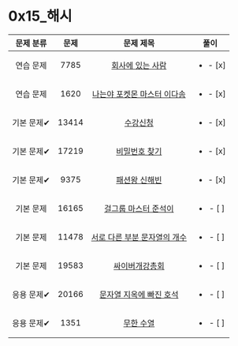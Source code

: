 # 0x15_해시

| 문제 분류 | 문제 | 문제 제목 | 풀이 |
| :--: | :--: | :--: | :--: |
| 연습 문제 | 7785 | [회사에 있는 사람](https://www.acmicpc.net/problem/7785) | <ul><li>- [x] </li></ul> |
| 연습 문제 | 1620 | [나는야 포켓몬 마스터 이다솜](https://www.acmicpc.net/problem/1620) | <ul><li>- [x] </li></ul> |
| 기본 문제✔ | 13414 | [수강신청](https://www.acmicpc.net/problem/13414) | <ul><li>- [x] </li></ul> |
| 기본 문제✔ | 17219 | [비밀번호 찾기](https://www.acmicpc.net/problem/17219) | <ul><li>- [x] </li></ul> |
| 기본 문제✔ | 9375 | [패션왕 신해빈](https://www.acmicpc.net/problem/9375) | <ul><li>- [x] </li></ul> |
| 기본 문제 | 16165 | [걸그룹 마스터 준석이](https://www.acmicpc.net/problem/16165) | <ul><li>- [ ] </li></ul> |
| 기본 문제 | 11478 | [서로 다른 부분 문자열의 개수](https://www.acmicpc.net/problem/11478) | <ul><li>- [ ] </li></ul> |
| 기본 문제 | 19583 | [싸이버개강총회](https://www.acmicpc.net/problem/19583) | <ul><li>- [ ] </li></ul> |
| 응용 문제✔ | 20166 | [문자열 지옥에 빠진 호석](https://www.acmicpc.net/problem/20166) | <ul><li>- [ ] </li></ul> |
| 응용 문제✔ | 1351 | [무한 수열](https://www.acmicpc.net/problem/1351) | <ul><li>- [ ] </li></ul> |